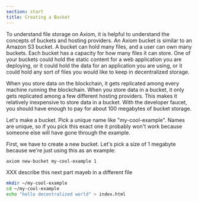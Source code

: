```yaml
---
section: start
title: Creating a Bucket
---
```


To understand file storage on Axiom, it is helpful to understand
the concepts of buckets and hosting providers. An Axiom bucket is similar to
an Amazon S3 bucket. A bucket can hold many files, and a user can own
many buckets. Each bucket has a capacity for how many files it can
store. One of your buckets could hold the static content for a web
application you are deploying, or it could hold the data for an
application you are using, or it could hold any sort of files you
would like to keep in decentralized storage.

When you store data on the blockchain, it gets replicated among every
machine running the blockchain. When you store data in a bucket, it
only gets replicated among a few different hosting providers. This
makes it relatively inexpensive to store data in a bucket. With the
developer faucet, you should have enough to pay for about 100 megabytes
of bucket storage.

Let's make a bucket. Pick a unique name like
"my-cool-example". Names are unique, so if you pick this exact one it
probably won't work because someone else will have gone through the
example.

First, we have to create a new bucket. Let's pick a size of 1 megabyte
because we're just using this as an example:

```bash
axiom new-bucket my-cool-example 1
```

XXX describe this next part mayeb in a different file

```bash
mkdir ~/my-cool-example
cd ~/my-cool-example
echo "hello decentralized world" > index.html
```
